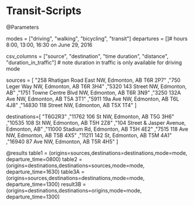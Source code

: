 # Transit-Scripts

@Parameters

modes = ["driving", "walking", "bicycling", "transit"]
departures = []# hours 8:00, 13:00, 16:30 on June 29, 2016

csv_columns = ["source", "destination", "time duration", "distance", "duration_in_traffic"] # note duration in traffic is only available for driving mode


sources = [
        "258 Rhatigan Road East NW, Edmonton, AB T6R 2P7"
        ,"750 Leger Way NW, Edmonton, AB T6R 3H4"
        ,"5320 143 Street NW, Edmonton, AB"
        ,"1751 Towne Centre Blvd NW, Edmonton, AB T6R 3N9"
        ,"3250 132A Ave NW, Edmonton, AB T5A 3T1"
        ,"5911 19a Ave NW, Edmonton, AB T6L 4J8"
        ,"14830 118 Street NW, Edmonton, AB T5X 1T4"
    ]

destinations=[
        "T6G2R3"
        ,"11762 106 St NW, Edmonton, AB T5G 3H6"
        ,"10535 108 St NW, Edmonton, AB T5H 2Z8"
        ,"104 Street & Jasper Avenue, Edmonton, AB"
        ,"11000 Stadium Rd, Edmonton, AB T5H 4E2"
        ,"7515 118 Ave NW, Edmonton, AB T5B 4X5"
        ,"11211 142 St, Edmonton, AB T5M 4A1"
        ,"16940 87 Ave NW, Edmonton, AB T5R 4H5"
    ]


@results
table1 = (origins=sources,destinations=destinations,mode=mode, departure_time=0800)
table2 = (origins=destinations,destinations=sources,mode=mode, departure_time=1630)
table3A = (origins=sources,destinations=destinations,mode=mode, departure_time=1300)
result3B = (origins=destinations,destinations=origins,mode=mode, departure_time=1300)



